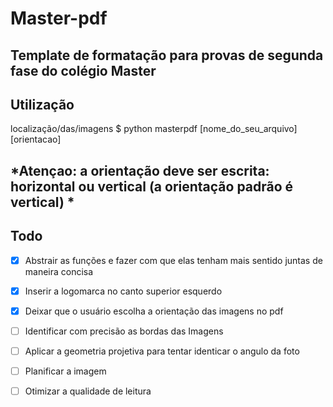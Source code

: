 # Master-pdf
Template de formatação para provas de segunda fase do colégio Master
---
## Utilização
localização/das/imagens $ python masterpdf [nome_do_seu_arquivo] [orientacao]

*Atençao: a orientação deve ser escrita: **horizontal** ou **vertical** (a orientação padrão é vertical) *
---
## Todo

- [X] Abstrair as funções e fazer com que elas tenham mais sentido juntas de maneira concisa

- [X] Inserir a logomarca no canto superior esquerdo

- [X] Deixar que o usuário escolha a orientação das imagens no pdf

- [ ] Identificar com precisão as bordas das Imagens

- [ ] Aplicar a geometria projetiva para tentar identicar o angulo da foto

- [ ] Planificar a imagem

- [ ] Otimizar a qualidade de leitura
